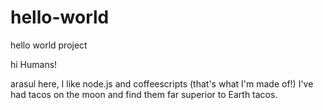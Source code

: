 # hello-world
hello world project

hi Humans!

arasul here, I like node.js and coffeescripts (that's what I'm made of!) I've had tacos on the moon and find them far superior to Earth tacos.
